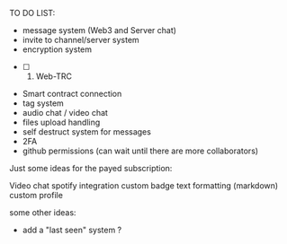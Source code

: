 TO DO LIST:

- message system (Web3 and Server chat)
- invite to channel/server system
 - encryption system
 
- [ ] 1. Web-TRC 
- Smart contract connection
- tag system
- audio chat / video chat
- files upload handling  
- self destruct system for messages
- 2FA
- github permissions (can wait until there are more collaborators)

Just some ideas for the payed subscription:

   Video chat
   spotify integration
   custom badge
   text formatting (markdown)
   custom profile

some other ideas:

- add a "last seen" system ?
